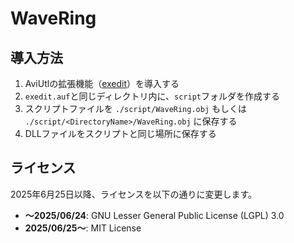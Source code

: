 # WaveRing
## 導入方法
1. AviUtlの拡張機能（[exedit](https://spring-fragrance.mints.ne.jp/aviutl/)）を導入する
2. `exedit.auf`と同じディレクトリ内に、`script`フォルダを作成する
3. スクリプトファイルを `./script/WaveRing.obj` もしくは `./script/<DirectoryName>/WaveRing.obj` に保存する
4. DLLファイルをスクリプトと同じ場所に保存する

## ライセンス
2025年6月25日以降、ライセンスを以下の通りに変更します。
- **～2025/06/24**: GNU Lesser General Public License (LGPL) 3.0
- **2025/06/25～**: MIT License
